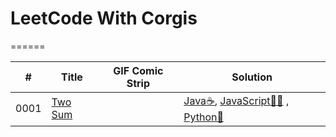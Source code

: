 # LeetCode With Corgis
======

| #  | Title   | GIF Comic Strip | Solution | 
|----| ------- | --------------- | -------- | 
|0001| [Two Sum](./0001-Two-Sum) |                 | [Java☕](./0001-Two-Sum/java), [JavaScript🍦💛](./0001-Two-Sum/javascript) , [Python🐍](./0001-Two-Sum/python) | 
